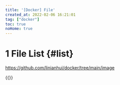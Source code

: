 ```yaml
---
title: '[Docker] File'
created_at: 2022-02-06 16:21:01
tag: ["docker"]
toc: true
noHome: true
---
```


# 1 File List {#list}

<https://github.com/linianhui/docker/tree/main/image>

{{<highlight-files title="文件列表" regex="[^d]$">}}